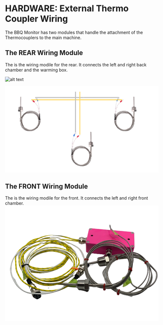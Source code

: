 # HARDWARE: External Thermo Coupler Wiring

The BBQ Monitor has two modules that handle the attachment of the Thermocouplers to the main machine.

## The REAR Wiring Module

The is the wiring modile for the rear. It connects the left and right back chamber and the warming box.

![alt text](../Img/bbq-monitor-back-wiring-module-1.png "The REAR Wiring Module")

![alt text](../Img/wiring-diagram-rear.png "The REAR Wiring Module")

## The FRONT Wiring Module

The is the wiring modile for the front. It connects the left and right front chamber.
![alt text](../Img/bbq-monitor-wiring-front.png "The FRONT Wiring Module")
